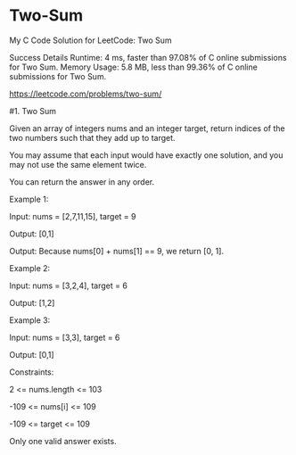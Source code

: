 # Two-Sum
My C Code Solution for LeetCode: Two Sum

Success
Details
Runtime: 4 ms, faster than 97.08% of C online submissions for Two Sum.
Memory Usage: 5.8 MB, less than 99.36% of C online submissions for Two Sum.


https://leetcode.com/problems/two-sum/

#1. Two Sum

Given an array of integers nums and an integer target, return indices of the two numbers such that they add up to target.

You may assume that each input would have exactly one solution, and you may not use the same element twice.

You can return the answer in any order.

 

Example 1:

Input: nums = [2,7,11,15], target = 9

Output: [0,1]

Output: Because nums[0] + nums[1] == 9, we return [0, 1].


Example 2:

Input: nums = [3,2,4], target = 6

Output: [1,2]


Example 3:

Input: nums = [3,3], target = 6

Output: [0,1]
 

Constraints:

2 <= nums.length <= 103

-109 <= nums[i] <= 109

-109 <= target <= 109

Only one valid answer exists.
